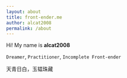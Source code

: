 ```yaml
---
layout: about
title: front-ender.me
author: alcat2008
permalink: /about
---
```


Hi! My name is **alcat2008**

`Dreamer`, `Practitioner`, `Incomplete Front-ender`

天青日白，玉韫珠藏
